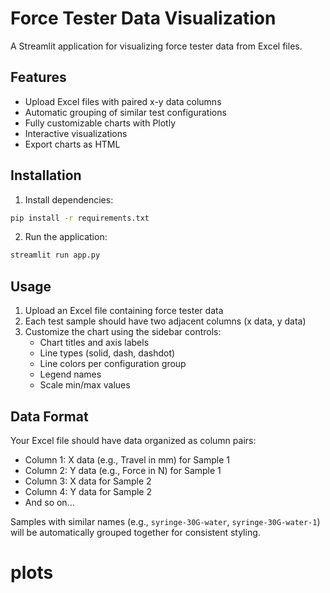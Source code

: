 # Force Tester Data Visualization

A Streamlit application for visualizing force tester data from Excel files.

## Features

- Upload Excel files with paired x-y data columns
- Automatic grouping of similar test configurations
- Fully customizable charts with Plotly
- Interactive visualizations
- Export charts as HTML

## Installation

1. Install dependencies:
```bash
pip install -r requirements.txt
```

2. Run the application:
```bash
streamlit run app.py
```

## Usage

1. Upload an Excel file containing force tester data
2. Each test sample should have two adjacent columns (x data, y data)
3. Customize the chart using the sidebar controls:
   - Chart titles and axis labels
   - Line types (solid, dash, dashdot)
   - Line colors per configuration group
   - Legend names
   - Scale min/max values

## Data Format

Your Excel file should have data organized as column pairs:
- Column 1: X data (e.g., Travel in mm) for Sample 1
- Column 2: Y data (e.g., Force in N) for Sample 1
- Column 3: X data for Sample 2
- Column 4: Y data for Sample 2
- And so on...

Samples with similar names (e.g., `syringe-30G-water`, `syringe-30G-water-1`) 
will be automatically grouped together for consistent styling.

# plots
